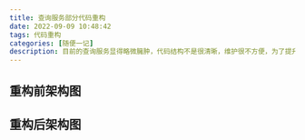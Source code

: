 ```yaml
---
title: 查询服务部分代码重构
date: 2022-09-09 10:48:42
tags: 代码重构
categories: [随便一记]
description: 目前的查询服务显得略微臃肿，代码结构不是很清晰，维护很不方便，为了提升可维护性，故对该服务进行部分重构。
---
```


## 重构前架构图





## 重构后架构图

